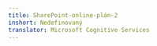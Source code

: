 ```yaml
---
title: SharePoint-online-plán-2
inshort: Nedefinovaný
translator: Microsoft Cognitive Services
---
```




